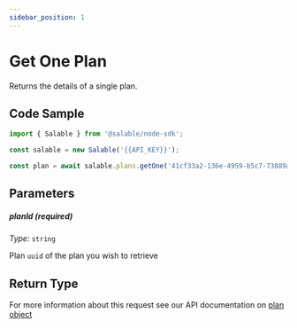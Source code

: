 ```yaml
---
sidebar_position: 1
---
```


# Get One Plan

Returns the details of a single plan.

## Code Sample

```typescript
import { Salable } from '@salable/node-sdk';

const salable = new Salable('{{API_KEY}}');

const plan = await salable.plans.getOne('41cf33a2-136e-4959-b5c7-73889ab94eff');
```

## Parameters

##### planId (_required_)

_Type:_ `string`

Plan `uuid` of the plan you wish to retrieve

## Return Type

For more information about this request see our API documentation on [plan object](https://docs.salable.app/api#tag/Plans/operation/getPlanByUuid)
